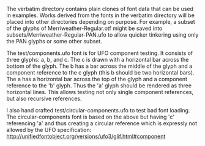
The verbatim directory contains plain clones of font data that can be
used in examples. Works derived from the fonts in the verbatim
directory will be placed into other directories depending on purpose.
For example, a subset of the glyphs of Merriweather-Regular.otf might
be saved into subsets/Merriweather-Regular-PAN.ufo to allow quicker
tinkering using only the PAN glyphs or some other subset.

The test/components.ufo font is for UFO component testing. It consists
of three glyphs: a, b, and c. The c is drawn with a horizontal bar
across the bottom of the glyph. The b has a bar across the middle of
the glyph and a component reference to the c glyph (this b should be
two horizontal bars). The a has a horizontal bar across the top of the
glyph and a component reference to the 'b' glyph. Thus the 'a' glyph
should be rendered as three horizontal lines. This allows testing not
only single component references, but also recursive references.

I also hand crafted test/circular-components.ufo to test bad font
loading. The circular-components font is based on the above but having
'c' referencing 'a' and thus creating a circular reference which is
expressly not allowed by the UFO specification:
http://unifiedfontobject.org/versions/ufo3/glif.html#component
